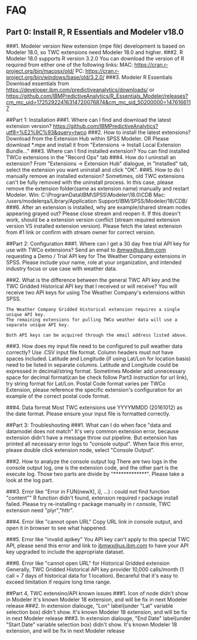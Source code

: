 # FAQ

## Part 0: Install R, R Essentials and Modeler v18.0
###1. Modeler version
	New extension (mpe file) development is based on Modeler 18.0, so TWC extensions need Modeler 18.0 and higher.
###2. R
	Modeler 18.0 supports R version 3.2.0
	You can download the version of R required from either one of the following links:
	MAC: https://cran.r-project.org/bin/macosx/old/
	PC: https://cran.r-project.org/bin/windows/base/old/3.2.0/
###3. Modeler R Essentials
	Download essentials from 
	https://developer.ibm.com/predictiveanalytics/downloads/
	or
	https://github.com/IBMPredictiveAnalytics/R_Essentials_Modeler/releases?cm_mc_uid=17252922416314720076874&cm_mc_sid_50200000=1476166117

##Part 1: Installation
###1. Where can I find and download the latest extension version?
	https://github.com/IBMPredictiveAnalytics?utf8=%E2%9C%93&query=twco
###2. How to install the latest extensions?
	Download from the Extension Hub within SPSS Modeler.
	OR
	Please download *.mpe and install it from "Extensions -> Install Local Extension Bundle..."
###3. Where can I find installed extension?
	You can find installed TWCo extensions in the "Record Ops" tab
###4. How do I uninstall an extension?
	From "Extensions -> Extension Hub" dialogue, in "Installed" tab, 
	select the extension you want uninstall and click "OK".
###5. How to do I manually remove an installed extension?
	Sometimes, old TWC extensions can't be fully removed with the uninstall process. 
	In this case, please remove the extension folder(same as extension name) manually and restart Modeler.
	Win:
		C:\ProgramData\IBM\SPSS\Modeler\18.0\CDB
	Mac:
		/users/modelerqa/Library/Application Support/IBM/SPSS/Modeler/18/CDB/
###6. After an extension is installed, why are example/shared stream nodes appearing grayed out?
	Please close stream and reopen it. 
	If this doesn't work, should be a extension version conflict (stream required extension version VS installed extension version). 
	Please fetch the latest extension from #1 link or confirm with stream owner for correct version.

##Part 2: Configuration
###1. Where can I get a 30 day free trial API key for use with TWCo extensions?
	Send an email to ibmwx@us.ibm.com requesting a Demo / Trial API key for The Weather Company extensions in SPSS.
	Please include your name, role at your organization, and intended industry focus or use case with weather data.

###2. What is the difference between the general TWC API key and the TWC Gridded Historical API key that I received or will receive?
	You will receive two API keys for using The Weather Company's extensions within SPSS.
	
	The Weather Company Gridded Historical extension requires a single unique API key. 
	The remaining extensions for pulling TWCo weather data will use a separate unique API key. 
	
	Both API keys can be acquired through the email address listed above.

###3. How does my input file need to be configured to pull weather data correctly?
	Use .CSV input file format.
	Column headers must not have spaces included.
	Latitude and Longitude (if using Lat/Lon for location basis) need to be listed in separate columns.
	Latitude and Longitude could be expressed in decimal/string format. 
        Sometimes Modeler add unnecessary space for decimal format(can be check follow Part3 instruction for url link), 
        try string format for Lat/Lon.
	Postal Code format varies per TWCo Extension, please reference the specific extension's configuration for an example of the correct postal code format.

###4. Data format
	Most TWC extensions use YYYYMMDD (20161012) as the date format. Please ensure your input file is formatted correctly.

##Part 3: Troubleshooting
###1. What can I do when face "data and datamodel does not match"
	It's very common extension error, because extension didn't have a message throw out pipeline. 
	But extension has printed all necessary error logs to "console output".
	When face this error, please double click extension node, select "Console Output".

###2. How to analyze the console output log
	There are two logs in the console output log, one is the extension code, and the other part is the execute log. 
	Those two parts are divide by "*************".
	Please take a look at the log part.
	
###3. Error like "Error in FUN(newX[, i], ...) : could not find function "content""
	R function didn't found, extension required r package install failed.
	Please try re-installing r package manually in r console, TWC extension need "plyr","httr". 
	
###4. Error like "cannot open URL"
	Copy URL link in console output, and open it in browser to see what happened. 
	
###5. Error like "invalid apikey"
	You API key can't apply to this special TWC API, please send this error and link to ibmwx@us.ibm.com 
	to have your API key upgraded to include the appropriate dataset.

###6. Error like "cannot open URL" for Historical Gridded extension
	Generally, TWC Gridded Historical API key provider 
        10,000 calls/month (1 call = 7 days of historical data for 1 location). 
        Becareful that it's easy to exceed limitation if require long time range.

##Part 4, TWC extensino/API known issues
###1. Icon of node didn't show in Modeler
	It's known Modeler 18 extension, and will be fix in next Modeler release
###2. In extension dialouge, "Lon" label(under "Lat" variable selection box) didn't show.
	It's known Modeler 18 extension, and will be fix in next Modeler release
###3. In extension dialouge, "End Date" label(under "Start Date" variable selection box) didn't show.
	It's known Modeler 18 extension, and will be fix in next Modeler release	
